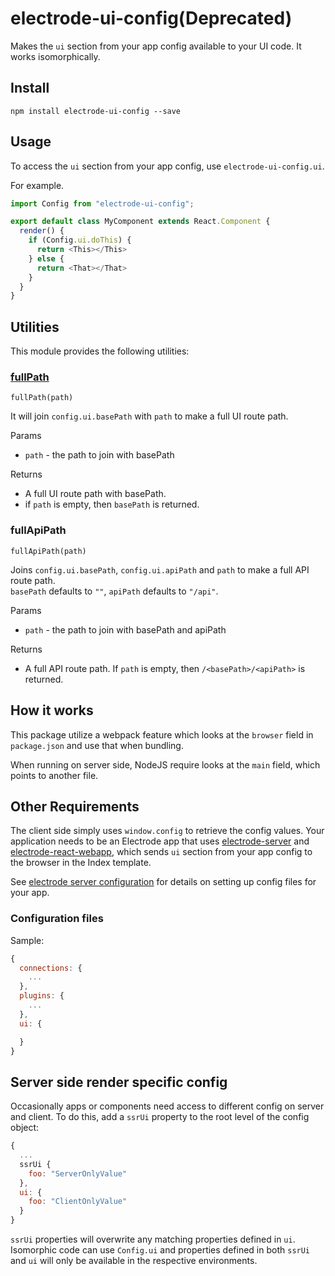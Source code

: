 # electrode-ui-config(Deprecated)

Makes the `ui` section from your app config available to your UI code. It works isomorphically.

## Install

    npm install electrode-ui-config --save

## Usage

To access the `ui` section from your app config, use `electrode-ui-config.ui`.

For example.

```js
import Config from "electrode-ui-config";

export default class MyComponent extends React.Component {
  render() {
    if (Config.ui.doThis) {
      return <This></This>
    } else {
      return <That></That>
    }
  }
}
```

## Utilities

This module provides the following utilities:

### [fullPath](#fullpath)

`fullPath(path)`

It will join `config.ui.basePath` with `path` to make a full UI route path.

Params

-   `path` - the path to join with basePath

Returns

-   A full UI route path with basePath.
-   if `path` is empty, then `basePath` is returned.

### fullApiPath

`fullApiPath(path)`

Joins `config.ui.basePath`, `config.ui.apiPath` and `path` to make a full API route path.  
`basePath` defaults to `""`, `apiPath` defaults to `"/api"`.

Params

-   `path` - the path to join with basePath and apiPath

Returns

-   A full API route path. If `path` is empty, then `/<basePath>/<apiPath>` is returned.

## How it works

This package utilize a webpack feature which looks at the `browser` field in `package.json` and use that when bundling.

When running on server side, NodeJS require looks at the `main` field, which points to another file.

## Other Requirements

The client side simply uses `window.config` to retrieve the config values.  Your application needs to be an Electrode app that uses [electrode-server] and [electrode-react-webapp], which sends `ui` section from your app config to the browser in the Index template.

See [electrode server configuration] for details on setting up config files for your app.

### Configuration files

Sample:

```js
{
  connections: {
    ...
  },
  plugins: {
    ...
  },
  ui: {

  }
}
```

[electrode-server]: https://github.com/electrode-io/electrode-server

[electrode-react-webapp]: https://github.com/electrode-io/electrode/tree/master/packages/electrode-react-webapp

[electrode server configuration]: https://github.com/electrode-io/electrode-server#configuration

## Server side render specific config

Occasionally apps or components need access to different config on server and client. To do this,
add a `ssrUi` property to the root level of the config object:

```js
{
  ...
  ssrUi {
    foo: "ServerOnlyValue"
  },
  ui: {
    foo: "ClientOnlyValue"
  }
}
```

`ssrUi` properties will overwrite any matching properties defined in `ui`. Isomorphic code can use `Config.ui` and properties defined in both `ssrUi` and `ui` will only be available in the respective environments.
